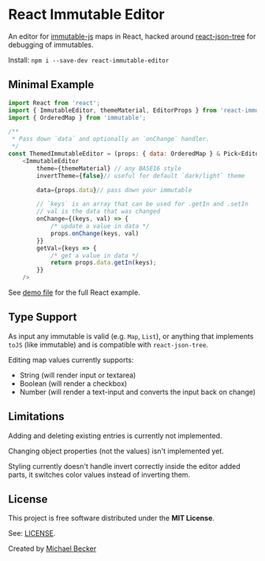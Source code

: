 # React Immutable Editor

An editor for [immutable-js](https://immutable-js.github.io/immutable-js/docs/#/") maps in React, hacked around [react-json-tree](https://www.npmjs.com/package/react-json-tree) for debugging of immutables.

Install: `npm i --save-dev react-immutable-editor`

## Minimal Example

```js
import React from 'react';
import { ImmutableEditor, themeMaterial, EditorProps } from 'react-immutable-editor';
import { OrderedMap } from 'immutable';

/**
 * Pass down `data` and optionally an `onChange` handler.
 */
const ThemedImmutableEditor = (props: { data: OrderedMap } & Pick<EditorProps, 'onChange'>) =>
    <ImmutableEditor
        theme={themeMaterial} // any BASE16 style
        invertTheme={false}// useful for default `dark/light` theme

        data={props.data}// pass down your immutable

        // `keys` is an array that can be used for .getIn and .setIn
        // val is the data that was changed
        onChange={(keys, val) => {
            /* update a value in data */
            props.onChange(keys, val)
        }}
        getVal={keys => {
            /* get a value in data */
            return props.data.getIn(keys);
        }}
    />
```

See [demo file](https://github.com/elbakerino/react-immutable-editor/blob/main/demo/src/main.ts) for the full React example.

## Type Support

As input any immutable is valid (e.g. `Map`, `List`), or anything that implements `toJS` (like immutable) and is compatible with `react-json-tree`.

Editing map values currently supports:

- String (will render input or textarea)
- Boolean (will render a checkbox)
- Number (will render a text-input and converts the input back on change)

## Limitations

Adding and deleting existing entries is currently not implemented.

Changing object properties (not the values) isn't implemented yet.

Styling currently doesn't handle invert correctly inside the editor added parts, it switches color values instead of inverting them.

## License

This project is free software distributed under the **MIT License**.

See: [LICENSE](https://github.com/elbakerino/react-immutable-editor/blob/main/LICENSE).

Created by [Michael Becker](https://i-am-digital.eu)
